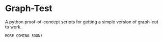 # Graph-Test
A python proof-of-concept scripts for getting a simple version of graph-cut to work.

```
MORE COMING SOON!
```